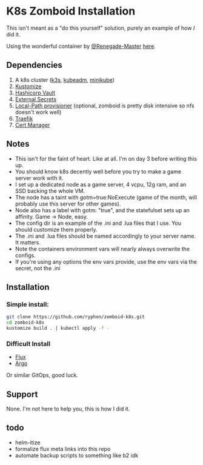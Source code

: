 # K8s Zomboid Installation


This isn't meant as a "do this yourself" solution, purely an example of how _I_ did it.

Using the wonderful container by [@Renegade-Master](https://github.com/Renegade-Master) [here](https://github.com/Renegade-Master/zomboid-dedicated-server).

## Dependencies
1. A k8s cluster ([k3s](https://k3s.io/), [kubeadm](https://kubernetes.io/docs/setup/production-environment/tools/kubeadm/create-cluster-kubeadm/), [minikube](https://minikube.sigs.k8s.io/))
2. [Kustomize](https://kustomize.io/)
3. [Hashicorp Vault](https://www.vaultproject.io/)
4. [External Secrets](https://external-secrets.io/)
5. [Local-Path provisioner](https://github.com/rancher/local-path-provisioner) (optional, zomboid is pretty disk intensive so nfs doesn't work well)
6. [Traefik](https://traefik.io/)
7. [Cert Manager](https://cert-manager.io/)

## Notes

- This isn't for the faint of heart. Like at all. I'm on day 3 before writing this up.
- You should know k8s decently well before you try to make a game server work with it.
- I set up a dedicated node as a game server, 4 vcpu, 12g ram, and an SSD backing the whole VM.
- The node has a taint with gotm=true:NoExecute (game of the month, will probably use this server for other games).
- Node also has a label with gotm: "true", and the statefulset sets up an affinity. Game -> Node, easy.
- The config dir is an example of the .ini and .lua files that I use. You should customize them properly.
- The .ini and .lua files should be named accordingly to your server name. It matters.
- Note the containers environment vars will nearly always overwrite the configs.
- If you're using any options the env vars provide, use the env vars via the secret, not the .ini

## Installation

### Simple install:
```bash
git clone https://github.com/ryphon/zomboid-k8s.git
cd zomboid-k8s
kustomize build . | kubectl apply -f -
```

### Difficult Install
- [Flux](https://fluxcd.io/)
- [Argo](https://argoproj.github.io/)

Or similar GitOps, good luck.

## Support

None. I'm not here to help you, this is how I did it.

## todo
- helm-itize
- formalize flux meta links into this repo
- automate backup scripts to something like b2 idk
